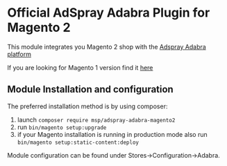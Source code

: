 Official AdSpray Adabra Plugin for Magento 2
============================================

This module integrates you Magento 2 shop with the [Adspray Adabra platform](https://www.adabra.com/)

If you are looking for Magento 1 version find it [here](https://github.com/magespecialist/m1-Adabra_Full)


Module Installation and configuration
-------------------------------------

The preferred installation method is by using composer:

1. launch `composer require msp/adspray-adabra-magento2`
2. run `bin/magento setup:upgrade`
3. if your Magento installation is running in production mode also run `bin/magento setup:static-content:deploy`

Module configuration can be found under Stores->Configuration->Adabra.
